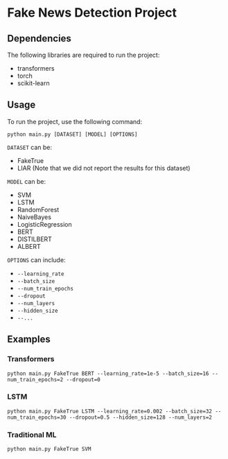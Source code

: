 # Fake News Detection Project

## Dependencies

The following libraries are required to run the project:

- transformers
- torch
- scikit-learn

## Usage

To run the project, use the following command:

```
python main.py [DATASET] [MODEL] [OPTIONS]
```

`DATASET` can be:

- FakeTrue
- LIAR (Note that we did not report the results for this dataset) 

`MODEL` can be:

- SVM
- LSTM
- RandomForest
- NaiveBayes
- LogisticRegression
- BERT
- DISTILBERT
- ALBERT

`OPTIONS` can include:

- `--learning_rate`
- `--batch_size`
- `--num_train_epochs`
- `--dropout`
- `--num_layers`
- `--hidden_size`
- `--...`

## Examples

### Transformers

```
python main.py FakeTrue BERT --learning_rate=1e-5 --batch_size=16 --num_train_epochs=2 --dropout=0
```

### LSTM

```
python main.py FakeTrue LSTM --learning_rate=0.002 --batch_size=32 --num_train_epochs=30 --dropout=0.5 --hidden_size=128 --num_layers=2
```

### Traditional ML

```
python main.py FakeTrue SVM
```
